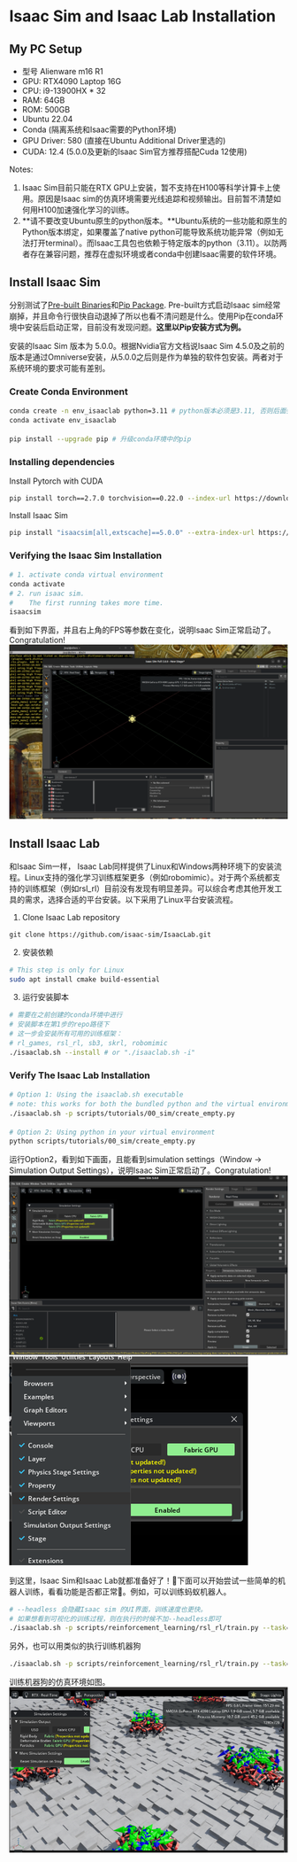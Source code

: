 # Isaac Sim and Isaac Lab Installation

## My PC Setup
* 型号 Alienware m16 R1
* GPU: RTX4090 Laptop 16G
* CPU: i9-13900HX * 32
* RAM: 64GB
* ROM: 500GB
* Ubuntu 22.04
* Conda (隔离系统和Isaac需要的Python环境)
* GPU Driver: 580 (直接在Ubuntu Additional Driver里选的)
* CUDA: 12.4 (5.0.0及更新的Isaac Sim官方推荐搭配Cuda 12使用)

Notes:
1. Isaac Sim目前只能在RTX GPU上安装，暂不支持在H100等科学计算卡上使用。原因是Isaac sim的仿真环境需要光线追踪和视频输出。目前暂不清楚如何用H100加速强化学习的训练。
2. **请不要改变Ubuntu原生的python版本。**Ubuntu系统的一些功能和原生的Python版本绑定，如果覆盖了native python可能导致系统功能异常（例如无法打开terminal）。而Isaac工具包也依赖于特定版本的python（3.11）。以防两者存在兼容问题，推荐在虚拟环境或者conda中创建Isaac需要的软件环境。

## Install Isaac Sim
分别测试了[Pre-built Binaries](https://isaac-sim.github.io/IsaacLab/main/source/setup/installation/binaries_installation.html)和[Pip Package](https://isaac-sim.github.io/IsaacLab/main/source/setup/installation/pip_installation.html#). Pre-built方式启动Isaac sim经常崩掉，并且命令行很快自动退掉了所以也看不清问题是什么。使用Pip在conda环境中安装后启动正常，目前没有发现问题。**这里以Pip安装方式为例。**

安装的Isaac Sim 版本为 5.0.0。根据Nvidia官方文档说Isaac Sim 4.5.0及之前的版本是通过Omniverse安装，从5.0.0之后则是作为单独的软件包安装。两者对于系统环境的要求可能有差别。
### Create Conda Environment
```bash
conda create -n env_isaaclab python=3.11 # python版本必须是3.11, 否则后面会报错
conda activate env_isaaclab

pip install --upgrade pip # 升级conda环境中的pip
```
### Installing dependencies 
Install Pytorch with CUDA
```bash
pip install torch==2.7.0 torchvision==0.22.0 --index-url https://download.pytorch.org/whl/cu128 # --index-url 不能省略，否则安装的是CPU版本
```
Install Isaac Sim
```bash
pip install "isaacsim[all,extscache]==5.0.0" --extra-index-url https://pypi.nvidia.com
```
### Verifying the Isaac Sim Installation
```bash
# 1. activate conda virtual environment
conda activate
# 2. run isaac sim.
#    The first running takes more time. 
isaacsim
```
看到如下界面，并且右上角的FPS等参数在变化，说明Isaac Sim正常启动了。Congratulation!
![Isaacsim startup](./pic/isaacsim_startup.png)

## Install Isaac Lab
和Isaac Sim一样， Isaac Lab同样提供了Linux和Windows两种环境下的安装流程。Linux支持的强化学习训练框架更多（例如robomimic）。对于两个系统都支持的训练框架（例如rsl_rl）目前没有发现有明显差异。可以综合考虑其他开发工具的需求，选择合适的平台安装。以下采用了Linux平台安装流程。

1. Clone Isaac Lab repository
```
git clone https://github.com/isaac-sim/IsaacLab.git
```
2. 安装依赖
```bash
# This step is only for Linux
sudo apt install cmake build-essential
```
3. 运行安装脚本
```bash
# 需要在之前创建的conda环境中进行
# 安装脚本在第1步的repo路径下
# 这一步会安装所有可用的训练框架：
# rl_games, rsl_rl, sb3, skrl, robomimic
./isaaclab.sh --install # or "./isaaclab.sh -i"
```
### Verify The Isaac Lab Installation
```bash
# Option 1: Using the isaaclab.sh executable
# note: this works for both the bundled python and the virtual environment
./isaaclab.sh -p scripts/tutorials/00_sim/create_empty.py

# Option 2: Using python in your virtual environment
python scripts/tutorials/00_sim/create_empty.py
```
运行Option2，看到如下画面，且能看到simulation settings（Window -> Simulation Output Settings），说明Isaac Sim正常启动了。Congratulation!
![Isaaclab_startup](./pic/isaaclab_startup.png)
![Open Simulation Settings](./pic/simulation_settings.png)

到这里，Isaac Sim和Isaac Lab就都准备好了！🎉下面可以开始尝试一些简单的机器人训练，看看功能是否都正常🤖。例如，可以训练蚂蚁机器人。
```bash
# --headless 会隐藏Isaac sim 的UI界面，训练速度也更快。
# 如果想看到可视化的训练过程，则在执行的时候不加--headless即可
./isaaclab.sh -p scripts/reinforcement_learning/rsl_rl/train.py --task=Isaac-Ant-v0 --headless
```
另外，也可以用类似的执行训练机器狗
```bash
./isaaclab.sh -p scripts/reinforcement_learning/rsl_rl/train.py --task=Isaac-Velocity-Rough-Anymal-C-v0 --headless
```
训练机器狗的仿真环境如图。
![robot dog](./pic/robot_dog.png)